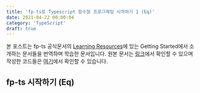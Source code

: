 ```yaml
---
title: 'fp-ts로 Typescript 함수형 프로그래밍 시작하기 1 (Eq)'
date: 2021-04-22 00:00:04
category: 'TypeScript'
draft: true
---
```


본 포스트는 fp-ts 공식문서의 [Learning Resources](https://gcanti.github.io/fp-ts/learning-resources/)에 있는 Getting Started에서 소개하는 문서들을 번역하며 학습한 문서입니다. 원본 문서는 [링크](https://dev.to/gcanti/getting-started-with-fp-ts-setoid-39f3)에서 확인할 수 있으며 작성한 코드들은 [여기](https://github.com/alstn2468/getting-started-fp-ts/tree/main/src/1_eq)에서 확인할 수 있습니다.

## fp-ts 시작하기 (Eq)

